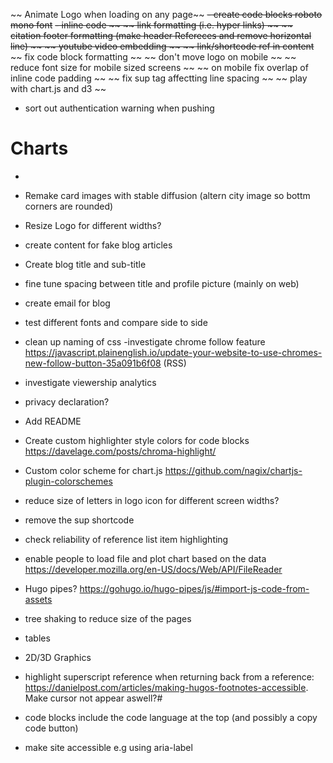 ~~ Animate Logo when loading on any page~~
~~- create code blocks  roboto mono font~~
~~- inline code ~~
~~ link formatting (i.e. hyper links) ~~
~~ citation footer formatting (make header Refereces and remove horizontal line) ~~
~~ youtube video embedding ~~
~~ link/shortcode ref in content~~
~~ fix code block formatting ~~
~~ don't move logo on mobile ~~
~~ reduce font size for mobile sized screens ~~
~~ on mobile fix overlap of inline code padding ~~ 
~~ fix sup tag affectting line spacing ~~
~~ play with chart.js and d3 ~~
- sort out authentication warning when pushing

# Charts
- 

- Remake card images with stable diffusion (altern city image so bottm corners are rounded)
- Resize Logo for different widths?
- create content for fake blog articles
- Create blog title and sub-title

- fine tune spacing between title and profile picture (mainly on web)
- create email for blog
- test different fonts and compare side to side
- clean up naming of css
-investigate chrome follow feature https://javascript.plainenglish.io/update-your-website-to-use-chromes-new-follow-button-35a091b6f08 (RSS)
- investigate viewership analytics
- privacy declaration?

- Add README
- Create custom highlighter style colors for code blocks https://davelage.com/posts/chroma-highlight/
- Custom color scheme for chart.js https://github.com/nagix/chartjs-plugin-colorschemes

- reduce size of letters in logo icon for different screen widths?
- remove the sup shortcode
- check reliability of reference list item highlighting

- enable people to load file and plot chart based on the data https://developer.mozilla.org/en-US/docs/Web/API/FileReader

- Hugo pipes? https://gohugo.io/hugo-pipes/js/#import-js-code-from-assets
- tree shaking to reduce size of the pages
- tables
- 2D/3D Graphics 
- highlight superscript reference when returning back from a reference: https://danielpost.com/articles/making-hugos-footnotes-accessible. Make cursor not appear aswell?#
- code blocks include the code language at the top (and possibly a copy code button)
- make site accessible e.g using aria-label
